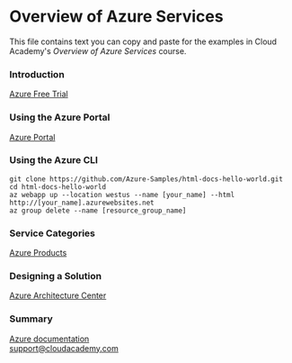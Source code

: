 # Overview of Azure Services
This file contains text you can copy and paste for the examples in Cloud Academy's _Overview of Azure Services_ course.  

### Introduction
[Azure Free Trial](https://azure.microsoft.com/free) 

### Using the Azure Portal
[Azure Portal](https://portal.azure.com)

### Using the Azure CLI
```
git clone https://github.com/Azure-Samples/html-docs-hello-world.git
cd html-docs-hello-world
az webapp up --location westus --name [your_name] --html
http://[your_name].azurewebsites.net
az group delete --name [resource_group_name]
```

### Service Categories
[Azure Products](https://azure.microsoft.com/services/)

### Designing a Solution
[Azure Architecture Center](https://docs.microsoft.com/azure/architecture/)

### Summary
[Azure documentation](https://docs.microsoft.com/azure/)  
support@cloudacademy.com
